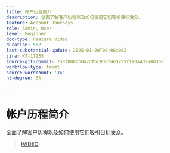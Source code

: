 ```yaml
---
title: 帐户历程简介
description: 全面了解客户历程以及如何使用它们吸引目标受众。
feature: Account Journeys
role: Admin, User
level: Beginner
doc-type: Feature Video
duration: 552
last-substantial-update: 2025-01-29T00:00:00Z
jira: KT-17233
source-git-commit: 758f888cb0a7dfbc9d8fde1255ff90a4d9a8d356
workflow-type: tm+mt
source-wordcount: '36'
ht-degree: 0%

---
```



# 帐户历程简介

全面了解客户历程以及如何使用它们吸引目标受众。

>[!VIDEO](https://video.tv.adobe.com/v/3443217/?learn=on&enablevpops&captions=chi_hans)
